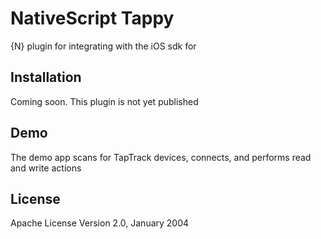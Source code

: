 # NativeScript Tappy

{N} plugin for integrating with the iOS sdk for [](https://github.com/TapTrack/TCMPTappy-iOS)


## Installation
Coming soon. This plugin is not yet published

## Demo

The demo app scans for TapTrack devices, connects, and performs read and write actions
    
## License

Apache License Version 2.0, January 2004
